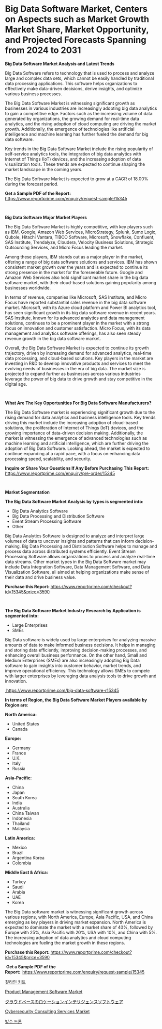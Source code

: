<p><h1>Big Data Software Market, Centers on Aspects such as Market Growth Market Share, Market Opportunity, and Projected Forecasts Spanning from 2024 to 2031</h1></p><p><strong>Big Data Software Market Analysis and Latest Trends</strong></p>
<p><p>Big Data Software refers to technology that is used to process and analyze large and complex data sets, which cannot be easily handled by traditional data processing applications. This software helps organizations to effectively make data-driven decisions, derive insights, and optimize various business processes.</p><p>The Big Data Software Market is witnessing significant growth as businesses in various industries are increasingly adopting big data analytics to gain a competitive edge. Factors such as the increasing volume of data generated by organizations, the growing demand for real-time data analytics, and the rising adoption of cloud computing are driving the market growth. Additionally, the emergence of technologies like artificial intelligence and machine learning has further fueled the demand for big data software.</p><p>Key trends in the Big Data Software Market include the rising popularity of self-service analytics tools, the integration of big data analytics with Internet of Things (IoT) devices, and the increasing adoption of data visualization tools. These trends are expected to continue shaping the market landscape in the coming years.</p><p>The Big Data Software Market is expected to grow at a CAGR of 18.00% during the forecast period.</p></p>
<p><strong>Get a Sample PDF of the Report:&nbsp;</strong> <a href="https://www.reportprime.com/enquiry/request-sample/15345">https://www.reportprime.com/enquiry/request-sample/15345</a></p>
<p>&nbsp;</p>
<p><strong>Big Data Software Major Market Players</strong></p>
<p><p>The Big Data Software Market is highly competitive, with key players such as IBM, Google, Amazon Web Services, MicroStrategy, Splunk, Sumo Logic, Qubole, Hitachi Vantara, TIBCO Software, Microsoft, Snowflake, Confluent, SAS Institute, Trendalyze, Cloudera, Velocity Business Solutions, Strategic Outsourcing Services, and Micro Focus leading the market.</p><p>Among these players, IBM stands out as a major player in the market, offering a range of big data software solutions and services. IBM has shown consistent market growth over the years and is expected to continue its strong presence in the market for the foreseeable future. Google and Amazon Web Services also hold significant market share in the big data software market, with their cloud-based solutions gaining popularity among businesses worldwide.</p><p>In terms of revenue, companies like Microsoft, SAS Institute, and Micro Focus have reported substantial sales revenue in the big data software market. Microsoft, with its Azure cloud platform and Power BI analytics tool, has seen significant growth in its big data software revenue in recent years. SAS Institute, known for its advanced analytics and data management solutions, continues to be a prominent player in the market with a strong focus on innovation and customer satisfaction. Micro Focus, with its data management and analytics software offerings, has also seen steady revenue growth in the big data software market.</p><p>Overall, the Big Data Software Market is expected to continue its growth trajectory, driven by increasing demand for advanced analytics, real-time data processing, and cloud-based solutions. Key players in the market are investing in R&D to develop innovative products and services to meet the evolving needs of businesses in the era of big data. The market size is projected to expand further as businesses across various industries leverage the power of big data to drive growth and stay competitive in the digital age.</p></p>
<p>&nbsp;</p>
<p><strong>What Are The Key Opportunities For Big Data Software Manufacturers?</strong></p>
<p><p>The Big Data Software market is experiencing significant growth due to the rising demand for data analytics and business intelligence tools. Key trends driving this market include the increasing adoption of cloud-based solutions, the proliferation of Internet of Things (IoT) devices, and the growing importance of data-driven decision making. Additionally, the market is witnessing the emergence of advanced technologies such as machine learning and artificial intelligence, which are further driving the adoption of Big Data Software. Looking ahead, the market is expected to continue expanding at a rapid pace, with a focus on enhancing data processing speed, scalability, and security.</p></p>
<p><strong>Inquire or Share Your Questions If Any Before Purchasing This Report:</strong> <a href="https://www.reportprime.com/enquiry/pre-order/15345">https://www.reportprime.com/enquiry/pre-order/15345</a></p>
<p>&nbsp;</p>
<p><strong>Market Segmentation</strong></p>
<p><strong>The Big Data Software Market Analysis by types is segmented into:</strong></p>
<p><ul><li>Big Data Analytics Software</li><li>Big Data Processing and Distribution Software</li><li>Event Stream Processing Software</li><li>Other</li></ul></p>
<p><p>Big Data Analytics Software is designed to analyze and interpret large volumes of data to uncover insights and patterns that can inform decision-making. Big Data Processing and Distribution Software helps to manage and process data across distributed systems efficiently. Event Stream Processing Software allows organizations to process and analyze real-time data streams. Other market types in the Big Data Software market may include Data Integration Software, Data Management Software, and Data Visualization Software, all aimed at helping organizations make sense of their data and drive business value.</p></p>
<p><strong>Purchase this Report:&nbsp;</strong><a href="https://www.reportprime.com/checkout?id=15345&price=3590">https://www.reportprime.com/checkout?id=15345&price=3590</a></p>
<p>&nbsp;</p>
<p><strong>The Big Data Software Market Industry Research by Application is segmented into:</strong></p>
<p><ul><li>Large Enterprises</li><li>SMEs</li></ul></p>
<p><p>Big Data software is widely used by large enterprises for analyzing massive amounts of data to make informed business decisions. It helps in managing and storing data efficiently, improving decision-making processes, and enhancing overall business performance. On the other hand, Small and Medium Enterprises (SMEs) are also increasingly adopting Big Data software to gain insights into customer behavior, market trends, and improve operational efficiency. This technology allows SMEs to compete with larger enterprises by leveraging data analysis tools to drive growth and innovation.</p></p>
<p><a href="https://www.reportprime.com/big-data-software-r15345">&nbsp;https://www.reportprime.com/big-data-software-r15345</a></p>
<p><strong>In terms of Region, the Big Data Software Market Players available by Region are:</strong></p>
<p>
    <p> <strong> North America: </strong>
        <ul>
            <li>United States</li>
            <li>Canada</li>
        </ul>
        </p> 
    <p> <strong> Europe: </strong>
        <ul>
            <li>Germany</li>
            <li>France</li>
            <li>U.K.</li>
            <li>Italy</li>
            <li>Russia</li>
        </ul>
        </p> 
    <p> <strong> Asia-Pacific: </strong>
        <ul>
            <li>China</li>
            <li>Japan</li>
            <li>South Korea</li>
            <li>India</li>
            <li>Australia</li>
            <li>China Taiwan</li>
            <li>Indonesia</li>
            <li>Thailand</li>
            <li>Malaysia</li>
        </ul>
        </p> 
    <p> <strong> Latin America: </strong>
        <ul>
            <li>Mexico</li>
            <li>Brazil</li>
            <li>Argentina Korea</li>
            <li>Colombia</li>
        </ul>
        </p> 
    <p> <strong> Middle East & Africa: </strong>
        <ul>
            <li>Turkey</li>
            <li>Saudi</li>
            <li>Arabia</li>
            <li>UAE</li>
            <li>Korea</li>
        </ul>
    </p>
    </p>
<p><p>The Big Data software market is witnessing significant growth across various regions, with North America, Europe, Asia Pacific, USA, and China emerging as key players in driving market expansion. North America is expected to dominate the market with a market share of 40%, followed by Europe with 25%, Asia Pacific with 20%, USA with 10%, and China with 5%. The increasing adoption of data analytics and cloud computing technologies are fueling the market growth in these regions.</p></p>
<p><strong>Purchase this Report: </strong><a href="https://www.reportprime.com/checkout?id=15345&price=3590">https://www.reportprime.com/checkout?id=15345&price=3590</a></p>
<p>&nbsp;<strong>Get a Sample PDF of the Report:&nbsp;&nbsp;</strong><a href="https://www.reportprime.com/enquiry/request-sample/15345">https://www.reportprime.com/enquiry/request-sample/15345</a></p>
<p><strong></strong></p>
<p><p><a href="https://github.com/wallacBahrtyinger567686/Market-Research-Report-List-1/blob/main/860598876061.md">짚라인 키트</a></p><p><a href="https://github.com/AndreanneHane2023/Market-Research-Report-List-1/blob/main/product-management-software-market.md">Product Management Software Market</a></p><p><a href="https://github.com/FrancoWeber2023/Market-Research-Report-List-1/blob/main/172481181639.md">クラウドベースのロケーションインテリジェンスソフトウェア</a></p><p><a href="https://github.com/RyleeBauch2023/Market-Research-Report-List-1/blob/main/cybersecurity-consulting-services-market.md">Cybersecurity Consulting Services Market</a></p><p><a href="https://github.com/AidenReinger/Market-Research-Report-List-1/blob/main/734376176062.md">방수 드론</a></p></p>